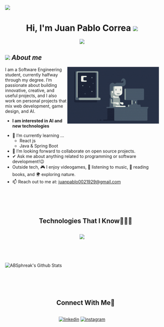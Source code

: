 <img src="https://user-images.githubusercontent.com/73097560/115834477-dbab4500-a447-11eb-908a-139a6edaec5c.gif">
<h1 align="center"><b> Hi, I'm Juan Pablo Correa </b><img src="https://media.giphy.com/media/hvRJCLFzcasrR4ia7z/giphy.gif" width="35"></h1>
<!--  -->
<p align="center"
  <a href="https://github.com/DenverCoder1/readme-typing-svg"><img src="https://readme-typing-svg.herokuapp.com?font=Time+New+Roman&color=cyan&size=25&center=true&vCenter=true&width=600&height=100&lines=Welcome+to+my+github..&hearts;"></a>
</p>


## <img src="https://media.giphy.com/media/ObNTw8Uzwy6KQ/giphy.gif" width="30px">&nbsp;***About me***

<img alt="Night Coding" src="https://raw.githubusercontent.com/AVS1508/AVS1508/master/assets/Night-Coding.gif" align="right"/>

I am a Software Engineering student, currently halfway through my degree. I’m passionate about building innovative, creative, and useful projects, and I also work on personal projects that mix web development, game design, and AI.
* **I am interested in AI and new technologies**
- 🌱 I’m currently learning ...
  - React js
  - Java & Spring Boot
- 👯 I’m looking forward to collaborate on open source projects.
- ✔ Ask me about anything related to programming or software development!😉<br>
- Outside tech, 🎮 I enjoy videogames, 🎵 listening to music, 📖 reading books, and 🌍 exploring nature.
- 📫 Reach out to me at: <a href="mailto:tuemail@gmail.com">juanpablo0021929@gmail.com</a>

## &nbsp;

<div id="user-content-toc">
  <ul align="center">
    <summary><h2 style="display: inline-block">Technologies That I Know👨🏻‍💻</h2></summary>
  </ul>
</div>
<!--tech stack icons-->
<p align="center">
  <a href="https://skillicons.dev">
    <img src="https://skillicons.dev/icons?i=git,aws,cpp,css,discord,figma,github,html,java,js,mongodb,mysql,nextjs,nodejs,py,react,vscode," />
  </a>
</p>

## &nbsp;

<img align="center" src="https://github-readme-stats.vercel.app/api?username=juan20666&include_all_commits=true&count_private=true&show_icons=true&line_height=20&title_color=7A7ADB&icon_color=2234AE&text_color=D3D3D3&bg_color=0,000000,130F40" alt="ABSphreak's Github Stats">

## &nbsp;

<!-- Connect with me -->
<!--h2 without bottom border-->
<div id="user-content-toc">
  <ul align="center">
    <summary><h2 style="display: inline-block">Connect With Me🤝</h2></summary>
  </ul>
</div>

<!--icons and links-->
<p align="center">
<a href="linkedin.com/in/juan-pablo-c-523a3b2a9" target="blank"><img align="center" src="https://user-images.githubusercontent.com/88904952/234979284-68c11d7f-1acc-4f0c-ac78-044e1037d7b0.png" alt="linkedin" height="50" width="50" /></a>
<a href="https://www.instagram.com/j.uan_pablo_/" target="blank"><img align="center" src="https://user-images.githubusercontent.com/88904952/234981169-2dd1e58f-4b7e-468c-8213-034ba62156c3.png" alt="instagram" height="50" width="50" /></a>

  
</p>

